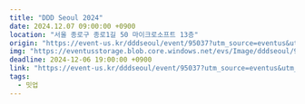 ```yaml
---
title: "DDD Seoul 2024"
date: 2024.12.07 09:00:00 +0900
location: "서울 종로구 종로1길 50 마이크로소프트 13층"
origin: "https://event-us.kr/dddseoul/event/95037?utm_source=eventus&utm_medium=organic&utm_campaign=channel-event"
img: "https://eventusstorage.blob.core.windows.net/evs/Image/dddseoul/95037/ProjectInfo/Cover/6bdad4c76eb540189d9ae4a541157d9e.png"
deadline: 2024-12-06 19:00:00 +0900
link: "https://event-us.kr/dddseoul/event/95037?utm_source=eventus&utm_medium=organic&utm_campaign=channel-event"
tags:
  - 밋업
---
```

